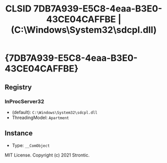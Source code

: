 ﻿---
title: "CLSID 7DB7A939-E5C8-4eaa-B3E0-43CE04CAFFBE | (C:\\Windows\\System32\\sdcpl.dll)"
excerpt: What is COM-Object CLSID 7DB7A939-E5C8-4eaa-B3E0-43CE04CAFFBE?
---

# {7DB7A939-E5C8-4eaa-B3E0-43CE04CAFFBE}


## Registry


### InProcServer32

* (default): `C:\Windows\System32\sdcpl.dll`
* ThreadingModel: `Apartment`

## Instance

* Type: `__ComObject`

MIT License. Copyright (c) 2021 Strontic.


